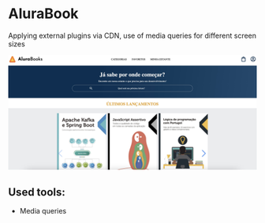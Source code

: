 # AluraBook
Applying external plugins via CDN, use of media queries for different screen sizes

![](assets/32EB0C36-61D9-4BC7-BE17-7A6F3DC24DAC.jpeg)

## Used tools:

* Media queries


```
